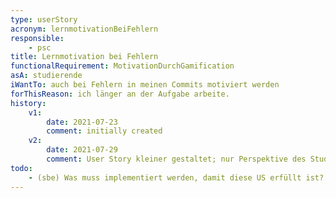 ```yaml
---
type: userStory
acronym: lernmotivationBeiFehlern
responsible:
    - psc
title: Lernmotivation bei Fehlern
functionalRequirement: MotivationDurchGamification
asA: studierende
iWantTo: auch bei Fehlern in meinen Commits motiviert werden
forThisReason: ich länger an der Aufgabe arbeite.
history:
    v1:
        date: 2021-07-23
        comment: initially created
    v2:
        date: 2021-07-29
        comment: User Story kleiner gestaltet; nur Perspektive des Studierenden; Abgrenzung zu parallelem US hergestellt
todo: 
    - (sbe) Was muss implementiert werden, damit diese US erfüllt ist? Ist mir unklar.
---
```


